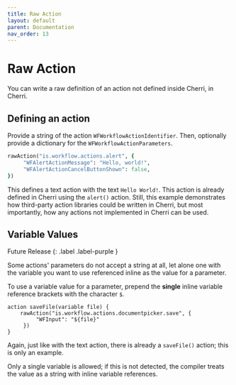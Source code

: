 ```yaml
---
title: Raw Action
layout: default
parent: Documentation
nav_order: 13
---
```


# Raw Action

You can write a raw definition of an action not defined inside Cherri, in Cherri.

## Defining an action

Provide a string of the action `WFWorkflowActionIdentifier`. Then, optionally provide a dictionary for the `WFWorkflowActionParameters`.

```ruby
rawAction("is.workflow.actions.alert", {
     "WFAlertActionMessage": "Hello, world!",
     "WFAlertActionCancelButtonShown": false,
})
```

This defines a text action with the text `Hello World!`. This action is already defined in Cherri using the `alert()` action. Still, this example demonstrates how third-party action libraries could be written in Cherri, but most importantly, how any actions not implemented in Cherri can be used.

## Variable Values

Future Release
{: .label .label-purple }

Some actions' parameters do not accept a string at all, let alone one with the variable you want to use referenced inline as the value for a parameter.

To use a variable value for a parameter, prepend the **single** inline variable reference brackets with the character `$`.

```
action saveFile(variable file) {
    rawAction("is.workflow.actions.documentpicker.save", {
         "WFInput": "${file}"
     })
}
```

Again, just like with the text action, there is already a `saveFile()` action; this is only an example.

Only a single variable is allowed; if this is not detected, the compiler treats the value as a string with inline variable references.
